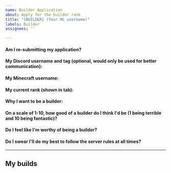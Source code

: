 ```yaml
---
name: Builder Application
about: Apply for the builder rank
title: "[BUILDER] (Your MC username)"
labels: Builder
assignees: ''

---
```


<!--- If an application is declined, you may submit it again in 1 month. Make sure you have everything (/builder command in-game) before applying. If the application isn't responded to quickly, it may be because we want to give it some more time before making a decision. Be patient. --->

#### Am I re-submitting my application?
<!--- Write your answer on this line --->

#### My Discord username and tag (optional, would only be used for better communication):
<!--- Write your answer on this line --->

#### My Minecraft username:
<!--- Write your answer on this line --->

#### My current rank (shown in tab):
<!--- Write your answer on this line --->

#### Why I want to be a builder:
<!--- Write your answer on this line --->

#### On a scale of 1-10, how good of a builder do I think I'd be (1 being terrible and 10 being fantastic)?
<!--- Write your answer on this line --->

#### Do I feel like I'm worthy of being a builder?
<!--- Write your answer on this line --->

#### Do I swear I'll do my best to follow the server rules at all times?
<!--- Write your answer on this line --->
_____
## My builds
<!--- Click the button right below this text to upload the images here. Check the preview tab to make sure the formatting is right --->
<!--- Upload your photos on/below this line --->

